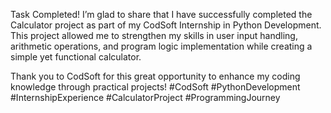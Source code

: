Task Completed!
I’m glad to share that I have successfully completed the Calculator project as part of my CodSoft Internship in Python Development.
This project allowed me to strengthen my skills in user input handling, arithmetic operations, and program logic implementation while creating a simple yet functional calculator.

Thank you to CodSoft for this great opportunity to enhance my coding knowledge through practical projects! 
#CodSoft #PythonDevelopment #InternshipExperience #CalculatorProject #ProgrammingJourney
